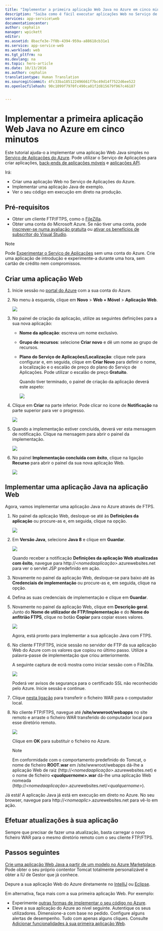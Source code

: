 ```yaml
---
title: "Implementar a primeira aplicação Web Java no Azure em cinco minutos | Microsoft Docs"
description: "Saiba como é fácil executar aplicações Web no Serviço de Aplicações ao implementar uma aplicação de exemplo. Comece a programar verdadeiramente em pouco tempo e a ver resultados imediatos."
services: app-service\web
documentationcenter: 
author: cephalin
manager: wpickett
editor: 
ms.assetid: 8bacfe3e-7f0b-4394-959a-a88618cb31e1
ms.service: app-service-web
ms.workload: web
ms.tgt_pltfrm: na
ms.devlang: na
ms.topic: hero-article
ms.date: 10/13/2016
ms.author: cephalin
translationtype: Human Translation
ms.sourcegitcommit: 4fc33ba185122496661f7bc49d14f7522d6ee522
ms.openlocfilehash: 90c1099f7970fc490ca01f2d815679f967c46187


---
```

# <a name="deploy-your-first-java-web-app-to-azure-in-five-minutes"></a>Implementar a primeira aplicação Web Java no Azure em cinco minutos
Este tutorial ajuda-o a implementar uma aplicação Web Java simples no [Serviço de Aplicações do Azure](../app-service/app-service-value-prop-what-is.md).
Pode utilizar o Serviço de Aplicações para criar aplicações, [back-ends de aplicações móveis](/documentation/learning-paths/appservice-mobileapps/) e [aplicações API](../app-service-api/app-service-api-apps-why-best-platform.md).

Irá: 

* Criar uma aplicação Web no Serviço de Aplicações do Azure.
* Implementar uma aplicação Java de exemplo.
* Ver o seu código em execução em direto na produção.

## <a name="prerequisites"></a>Pré-requisitos
* Obter um cliente FTP/FTPS, como o [FileZilla](https://filezilla-project.org/).
* Obter uma conta do Microsoft Azure. Se não tiver uma conta, pode [inscrever-se numa avaliação gratuita](https://azure.microsoft.com/pricing/free-trial/?WT.mc_id=A261C142F) ou [ativar os benefícios de subscritor do Visual Studio](https://azure.microsoft.com/pricing/member-offers/msdn-benefits-details/?WT.mc_id=A261C142F).

> [!NOTE]
> Pode [Experimentar o Serviço de Aplicações](http://go.microsoft.com/fwlink/?LinkId=523751) sem uma conta do Azure. Crie uma aplicação de introdução e experimente-a durante uma hora, sem cartão de crédito nem compromissos.
> 
> 

<a name="create"></a>

## <a name="create-a-web-app"></a>Criar uma aplicação Web
1. Inicie sessão no [portal do Azure](https://portal.azure.com) com a sua conta do Azure.
2. No menu à esquerda, clique em **Novo** > **Web + Móvel** > **Aplicação Web**.
   
    ![](./media/app-service-web-get-started-languages/create-web-app-portal.png)
3. No painel de criação da aplicação, utilize as seguintes definições para a sua nova aplicação:
   
   * **Nome da aplicação**: escreva um nome exclusivo.
   * **Grupo de recursos**: selecione **Criar novo** e dê um nome ao grupo de recursos.
   * **Plano do Serviço de Aplicações/Localização**: clique nele para configurar e, em seguida, clique em **Criar Novo** para definir o nome, a localização e o escalão de preço do plano do Serviço de Aplicações. Pode utilizar o escalão de preço **Gratuito**.
     
     Quando tiver terminado, o painel de criação da aplicação deverá este aspeto:
     
     ![](./media/app-service-web-get-started-languages/create-web-app-settings.png)
4. Clique em **Criar** na parte inferior. Pode clicar no ícone de **Notificação** na parte superior para ver o progresso.
   
    ![](./media/app-service-web-get-started-languages/create-web-app-started.png)
5. Quando a implementação estiver concluída, deverá ver esta mensagem de notificação. Clique na mensagem para abrir o painel da implementação.
   
    ![](./media/app-service-web-get-started-languages/create-web-app-finished.png)
6. No painel **Implementação concluída com êxito**, clique na ligação **Recurso** para abrir o painel da sua nova aplicação Web.
   
    ![](./media/app-service-web-get-started-languages/create-web-app-resource.png)

## <a name="deploy-a-java-app-to-your-web-app"></a>Implementar uma aplicação Java na aplicação Web
Agora, vamos implementar uma aplicação Java no Azure através de FTPS.

1. No painel da aplicação Web, desloque-se até às **Definições da aplicação** ou procure-as e, em seguida, clique na opção. 
   
    ![](./media/app-service-web-get-started-languages/set-java-application-settings.png)
2. Em **Versão Java**, selecione **Java 8** e clique em **Guardar**.
   
    ![](./media/app-service-web-get-started-languages/set-java-application-settings.png)
   
    Quando receber a notificação **Definições da aplicação Web atualizadas com êxito**, navegue para http://*&lt;nomedaaplicação>*.azurewebsites.net para ver o servlet JSP predefinido em ação.
3. Novamente no painel da aplicação Web, desloque-se para baixo até às **Credenciais de implementação** ou procure-as e, em seguida, clique na opção.
4. Defina as suas credenciais de implementação e clique em **Guardar**.
5. Novamente no painel da aplicação Web, clique em **Descrição geral**. Junto do **Nome de utilizador de FTP/Implementação** e do **Nome do anfitrião FTPS**, clique no botão **Copiar** para copiar esses valores.
   
    ![](./media/app-service-web-get-started-languages/get-ftp-url.png)
   
    Agora, está pronto para implementar a sua aplicação Java com FTPS.
6. No cliente FTP/FTPS, inicie sessão no servidor de FTP da sua aplicação Web do Azure com os valores que copiou no último passo. Utilize a palavra-passe de implementação que criou anteriormente.
   
    A seguinte captura de ecrã mostra como iniciar sessão com o FileZilla.
   
    ![](./media/app-service-web-get-started-languages/filezilla-login.png)
   
    Poderá ver avisos de segurança para o certificado SSL não reconhecido pelo Azure. Inicie sessão e continue.
7. Clique [nesta ligação](https://github.com/Azure-Samples/app-service-web-java-get-started/raw/master/webapps/ROOT.war) para transferir o ficheiro WAR para o computador local.
8. No cliente FTP/FTPS, navegue até **/site/wwwroot/webapps** no site remoto e arraste o ficheiro WAR transferido do computador local para esse diretório remoto.
   
    ![](./media/app-service-web-get-started-languages/transfer-war-file.png)
   
    Clique em **OK** para substituir o ficheiro no Azure.
   
   > [!NOTE]
   > Em conformidade com o comportamento predefinido do Tomcat, o nome de ficheiro **ROOT.war** em /site/wwwroot/webapps dá-lhe a aplicação Web de raiz (http://*&lt;nomedaaplicação>*.azurewebsites.net) e o nome de ficheiro ***&lt;qualquernome>*.war** dá-lhe uma aplicação Web nomeada (http://*&lt;nomedaaplicação>*.azurewebsites.net/*&lt;qualquernome>*).
   > 
   > 

Já está! A aplicação Java já está em execução em direto no Azure. No seu browser, navegue para http://*&lt;nomeaplic>*.azurewebsites.net para vê-lo em ação. 

## <a name="make-updates-to-your-app"></a>Efetuar atualizações à sua aplicação
Sempre que precisar de fazer uma atualização, basta carregar o novo ficheiro WAR para o mesmo diretório remoto com o seu cliente FTP/FTPS.

## <a name="next-steps"></a>Passos seguintes
[Crie uma aplicação Web Java a partir de um modelo no Azure Marketplace](web-sites-java-get-started.md#marketplace). Pode obter o seu próprio contentor Tomcat totalmente personalizável e obter a IU de Gestor que já conhece. 

Depure a sua aplicação Web do Azure diretamente no [IntelliJ](app-service-web-debug-java-web-app-in-intellij.md) ou [Eclipse](app-service-web-debug-java-web-app-in-eclipse.md).

Em alternativa, faça mais com a sua primeira aplicação Web. Por exemplo:

* Experimente [outras formas de implementar o seu código no Azure](web-sites-deploy.md). 
* Eleve a sua aplicação do Azure ao nível seguinte. Autentique os seus utilizadores. Dimensione-a com base no pedido. Configure alguns alertas de desempenho. Tudo com apenas alguns cliques. Consulte [Adicionar funcionalidades à sua primeira aplicação Web](app-service-web-get-started-2.md).




<!--HONumber=Dec16_HO1-->


